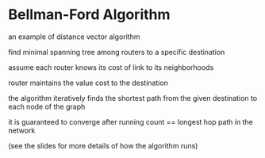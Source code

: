 # Bellman-Ford Algorithm

an example of distance vector algorithm

find minimal spanning tree among routers to a specific destination

assume each router knows its cost of link to its neighborhoods

router maintains the value cost to the destination

the algorithm iteratively finds the shortest path from the given destination to each node of the graph

it is guaranteed to converge after running count == longest hop path in the network

(see the slides for more details of how the algorithm runs)
